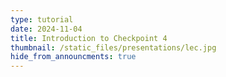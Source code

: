 ```yaml
---
type: tutorial
date: 2024-11-04
title: Introduction to Checkpoint 4
thumbnail: /static_files/presentations/lec.jpg
hide_from_announcments: true
---
```

